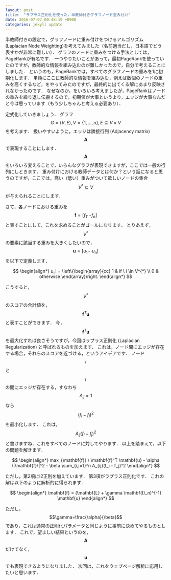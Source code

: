 ```yaml
---
layout: post
title:  "ラプラス正則化を使った，半教師付きグラフノード重み付け"
date: 2016-07-07 00:48:19 +0900
categories: jekyll update
---
```


半教師付きの設定で，グラフノードに重み付けをつけるアルゴリズム (Laplacian Node Weighting)を考えてみました（名前適当だし，日本語でどう表すかが非常に難しい）．
グラフのノードに重みをつける手法としては，PageRankが有名です．
一つやりたいことがあって，最初PageRankを使っていたのですが，教師的な情報を組み込むのが難しかったので，自分で考えることにしました．
というのも，PageRankでは，すべてのグラフノードの重みを1に初期化します．
単純にここに教師的な情報を組み込む，例えば数個のノードの重みを高くするなど，をやってみたのですが，最終的に出てくる解にあまり反映されなかったのです．
なぜなのか，をいろいろ考えましたが，PageRankはノードの重みを繰り返し伝搬するので，初期値が大事というより，エッジが大事なんだと今は思っています（もう少しちゃんと考える必要あり）．

定式化していきましょう．
グラフ$$G=(V, E), V=\{1, \ldots, n\}, E \subseteq V \times V$$を考えます．
扱いやすいように，エッジは隣接行列 (Adjacency matrix) $$\mathbf{A}$$で表現することにします．
$$\mathbf{A}$$をいろいろ変えることで，いろんなグラフが表現できますが，ここでは一般の行列にしときます．
重み付けにおける教師データとは何か？という話になると思うのですが，ここでは，高い（低い）重みがついて欲しいノードの集合$$V^{*} \subseteq V$$が与えられることにします．

さて，各ノードにおける重みを$$\mathbf{f} = [f_1 \cdots f_n]$$と表すことにして，これを求めることがゴールになります．
とりあえず，$$V^{*}$$の要素に該当する重みを大きくしたいので，$$\mathbf{u} = [u_1 \cdots u_n]$$を以下で定義します．

$$
\begin{align*}
u_i = \left\{\begin{array}{cc}
1 & if \ i \in V^{*} \\
0 & otherwise
\end{array}\right.
\end{align*}
$$

こうすると，$$V^{*}$$のスコアの合計値を，$$\mathbf{f}^T \mathbf{u} $$と表すことができます．
今，$$\mathbf{f}^T \mathbf{u} $$を最大化すれば良さそうですが，今回はラプラス正則化 (Laplacian Regularization) と呼ばれるものを加えます．
これは，ノード間にエッジが存在する場合，それらのスコアを近づける，というアイデアです．
ノード$$i$$と$$j$$の間にエッジが存在する，すなわち$$A_{ij}=1$$なら$$(f_i - f_j)^2$$を最小化します．
これは，$$A_{ij}(f_i - f_j)^2$$と書けますね．これをすべてのノードに対してやります．
以上を踏まえて，以下の問題を解きます．

$$
\begin{align*}
max_{\mathbf{f}} \ \mathbf{f}^T \mathbf{u} - \alpha \|\mathbf{f}\|^2 - \beta \sum_{i,j=1}^n A_{ij}(f_i - f_j)^2
\end{align*}
$$

ただし，第2項にl2正則を加えています．
第3項がラプラス正則化です．
これの解は以下のように解析的に得られます．

$$
\begin{align*}
\mathbf{f} = (\mathbf{L} + \gamma \mathbf{I}_n)^{-1} \mathbf{u}
\end{align*}
$$

ただし，$$\gamma=\frac{\alpha}{\beta}$$であり，これは通常の正則化パラメータと同じように事前に決めてやるものとします．
これで，望ましい結果というのを，$$\mathbf{A}$$だけでなく，$$\mathbf{u}$$でも表現できるようになりました．
次回は，これをウェブページ解析に応用したいと思います．
